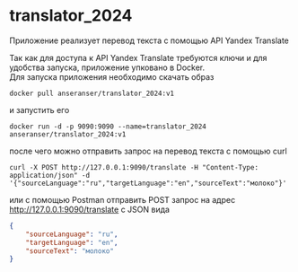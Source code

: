 # translator_2024

Приложение реализует перевод текста с помощью API Yandex Translate

Так как для доступа к API Yandex Translate требуются ключи и для удобства запуска, приложение упковано в Docker.  
Для запуска приложения необходимо скачать образ  
```shell
docker pull anseranser/translator_2024:v1
```

и запустить его
```shell
docker run -d -p 9090:9090 --name=translator_2024 anseranser/translator_2024:v1
```

после чего можно отправить запрос на перевод текста с помощью curl
```shell
curl -X POST http://127.0.0.1:9090/translate -H "Content-Type: application/json" -d '{"sourceLanguage":"ru","targetLanguage":"en","sourceText":"молоко"}'
```

или с помощью Postman отправить POST запрос на адрес http://127.0.0.1:9090/translate с JSON вида
```json
{
    "sourceLanguage": "ru",
    "targetLanguage": "en",
    "sourceText": "молоко"
}
```